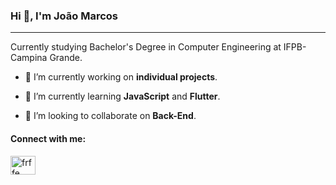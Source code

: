 <h3>Hi 👋, I'm João Marcos</h3> 
<hr>
<p>Currently studying Bachelor's Degree in Computer Engineering at IFPB-Campina Grande.</p>

- 🔭 I’m currently working on **individual projects**.

- 🌱 I’m currently learning **JavaScript** and **Flutter**.

- 👯 I’m looking to collaborate on **Back-End**.

<h4 align="left">Connect with me:</h4>
<p align="left">
<a href="https://linkedin.com/in/jmmarcosss" target="blank"><img align="center" src="https://raw.githubusercontent.com/rahuldkjain/github-profile-readme-generator/master/src/images/icons/Social/linked-in-alt.svg" alt="frffe" height="30" width="40" /></a>
</p>
